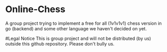 # Online-Chess
A group project trying to implement a free for all (1v1v1v1) chess version in go (backend) and some other language we haven't decided on yet.

#Legal Notice
This is group project and will not be distributed (by us) outside this github repository. Please don't bully us. 
